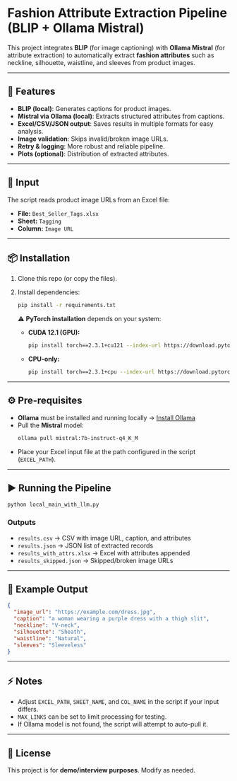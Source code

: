 # Fashion Attribute Extraction Pipeline (BLIP + Ollama Mistral)

This project integrates **BLIP** (for image captioning) with **Ollama Mistral** (for attribute extraction) to automatically extract **fashion attributes** such as neckline, silhouette, waistline, and sleeves from product images.


---

## 🚀 Features
- **BLIP (local)**: Generates captions for product images.
- **Mistral via Ollama (local)**: Extracts structured attributes from captions.
- **Excel/CSV/JSON output**: Saves results in multiple formats for easy analysis.
- **Image validation**: Skips invalid/broken image URLs.
- **Retry & logging**: More robust and reliable pipeline.
- **Plots (optional)**: Distribution of extracted attributes.

---

## 📂 Input
The script reads product image URLs from an Excel file:

- **File:** `Best_Seller_Tags.xlsx`  
- **Sheet:** `Tagging`  
- **Column:** `Image URL`

---

## 📦 Installation

1. Clone this repo (or copy the files).
2. Install dependencies:

   ```bash
   pip install -r requirements.txt
   ```

   ⚠️ **PyTorch installation** depends on your system:
   - **CUDA 12.1 (GPU):**
     ```bash
     pip install torch==2.3.1+cu121 --index-url https://download.pytorch.org/whl/cu121
     ```
   - **CPU-only:**
     ```bash
     pip install torch==2.3.1+cpu --index-url https://download.pytorch.org/whl/cpu
     ```

---

## ⚙️ Pre-requisites

- **Ollama** must be installed and running locally → [Install Ollama](https://ollama.ai)
- Pull the **Mistral** model:
  ```bash
  ollama pull mistral:7b-instruct-q4_K_M
  ```
- Place your Excel input file at the path configured in the script (`EXCEL_PATH`).

---

## ▶️ Running the Pipeline

```bash
python local_main_with_llm.py
```

### Outputs
- `results.csv` → CSV with image URL, caption, and attributes
- `results.json` → JSON list of extracted records
- `results_with_attrs.xlsx` → Excel with attributes appended
- `results_skipped.json` → Skipped/broken image URLs
---

## 🧩 Example Output

```json
{
  "image_url": "https://example.com/dress.jpg",
  "caption": "a woman wearing a purple dress with a thigh slit",
  "neckline": "V-neck",
  "silhouette": "Sheath",
  "waistline": "Natural",
  "sleeves": "Sleeveless"
}
```

---

## ⚡ Notes
- Adjust `EXCEL_PATH`, `SHEET_NAME`, and `COL_NAME` in the script if your input differs.
- `MAX_LINKS` can be set to limit processing for testing.
- If Ollama model is not found, the script will attempt to auto-pull it.

---

## 📜 License
This project is for **demo/interview purposes**. Modify as needed.
